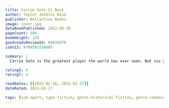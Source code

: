 ```yaml
---
title: Carrie Soto Is Back
author: Taylor Jenkins Reid
publisher: Ballantine Books
image: cover.jpg
dateBookPublished: 2022-08-30
pageCount: 384
bookHeight: 220
goodreadsReviewId: 60435878
isbn13: 9780593158685

summary: |
  Carrie Soto is the greatest player the world has ever seen. But six years after her last match, she watches a young British tennis player steal her world record - and Carrie knows she has to go back and reclaim her rightful place at the top. Even if the world doesn't believe in her. Even if it almost breaks her. This is a story about the cost of greatness and the burden of fame. The fight for a place in history is about to begin...

rating5: 4
rating7: 4

readDates: [[2023-02-26, 2023-02-27]]
dateRated: 2023-02-27

tags: [sub-sport, type-fiction, genre-historical-fiction, genre-romance, sub-aging, form-audiobook, sub-fame]
---
```

